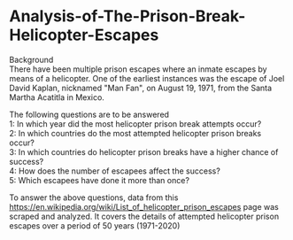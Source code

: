 # Analysis-of-The-Prison-Break-Helicopter-Escapes
Background<br>
There have been multiple prison escapes where an inmate escapes by means of a helicopter. One of the earliest instances was the escape of Joel David Kaplan, nicknamed "Man Fan", on August 19, 1971, from the Santa Martha Acatitla in Mexico.<br>

The following questions are to be answered<br>
1: In which year did the most helicopter prison break attempts occur?<br>
2: In which countries do the most attempted helicopter prison breaks occur?<br>
3: In which countries do helicopter prison breaks have a higher chance of success?<br>
4: How does the number of escapees affect the success?<br>
5: Which escapees have done it more than once?<br>

To answer the above questions, data from this https://en.wikipedia.org/wiki/List_of_helicopter_prison_escapes page was scraped and analyzed. It covers the details of attempted helicopter prison escapes over a period of 50 years (1971-2020)
